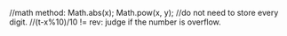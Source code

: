//math method: Math.abs(x); Math.pow(x, y);
//do not need to store every digit. 
//(t-x%10)/10 != rev: judge if the number is overflow.
